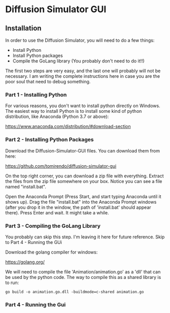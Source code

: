 # Diffusion Simulator GUI

## Installation

In order to use the Diffusion Simulator, you will need to do a few things:

- Install Python 
- Install Python packages
- Compile the GoLang library (You probably don't need to do it!!)

The first two steps are very easy, and the last one will probably will not be necessary. I am writing the complete instructions here in case you are the poor soul that need to debug something.

### Part 1 - Installing Python

For various reasons, you don't want to install python directly on Windows. The easiest way to install Python is to install some kind of python distribution, like Anaconda (Python 3.7 or above):

https://www.anaconda.com/distribution/#download-section

### Part 2 - Installing Python Packages

Download the Diffusion-Simulator-GUI files. You can download them from here:

https://github.com/tomirendo/diffusion-simulator-gui

On the top right corner, you can download a zip file with everything. Extract the files from the zip file somewhere on your box. Notice you can see a file named "install.bat".

Open the Anaconda Prompt (Press Start, and start typing Anaconda until it shows up). Drag the file "install.bat" into the Anaconda Prompt windows (after you drop it in the window, the path of 'install.bat' should appear there). Press Enter and wait. It might take a while.

### Part 3 - Compiling the GoLang Library

You probably can skip this step. I'm leaving it here for future reference. Skip to Part 4 - Running the GUi

Download the golang compiler for windows:

https://golang.org/

We will need to compile the file 'Animation/animation.go' as a 'dll' that can be used by the python code. The way to compile this as a shared library is to run:

	go build -o animation.go.dll -buildmode=c-shared animation.go

### Part 4 - Running the Gui


